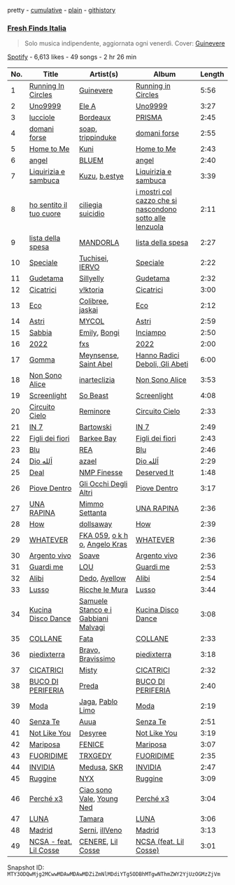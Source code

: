 pretty - [cumulative](/playlists/cumulative/37i9dQZF1DX0KBgD4Jf5tY.md) - [plain](/playlists/plain/37i9dQZF1DX0KBgD4Jf5tY) - [githistory](https://github.githistory.xyz/mackorone/spotify-playlist-archive/blob/main/playlists/plain/37i9dQZF1DX0KBgD4Jf5tY)

### [Fresh Finds Italia](https://open.spotify.com/playlist/37i9dQZF1DX0KBgD4Jf5tY)

> Solo musica indipendente, aggiornata ogni venerdì\. Cover: <a href="spotify:artist:0SdOBSTmq4qpS3Qxb6NvDn">Guinevere</a>

[Spotify](https://open.spotify.com/user/spotify) - 6,613 likes - 49 songs - 2 hr 26 min

| No. | Title | Artist(s) | Album | Length |
|---|---|---|---|---|
| 1 | [Running In Circles](https://open.spotify.com/track/3eE4zRkF25y8Toq5NfjDja) | [Guinevere](https://open.spotify.com/artist/0SdOBSTmq4qpS3Qxb6NvDn) | [Running in Circles](https://open.spotify.com/album/7IpMkLAG29hyfMl3V0i0GP) | 5:56 |
| 2 | [Uno9999](https://open.spotify.com/track/59KsUaIA6LKg1CCAmkhYOX) | [Ele A](https://open.spotify.com/artist/2p8QkcgkfvIcUTpudqcqRM) | [Uno9999](https://open.spotify.com/album/028OsY71ny6lzw0Tuq8ILS) | 3:27 |
| 3 | [lucciole](https://open.spotify.com/track/02Mbc3Phko6FVqCQCRlglb) | [Bordeaux](https://open.spotify.com/artist/64IcDilEU6X8Caozoixn0V) | [PRISMA](https://open.spotify.com/album/2Iq8SZgrLrNAS8YEcbwhXw) | 2:45 |
| 4 | [domani forse](https://open.spotify.com/track/1ZiyjOW4xOyvuJ61M2aRFY) | [soap](https://open.spotify.com/artist/1HHQ5Lz44duNiQmpzKU0jd), [trippinduke](https://open.spotify.com/artist/6uJgIYT8rNd8AGFDGiyBDK) | [domani forse](https://open.spotify.com/album/0RvDBMdtb1FgwEMWoOG0w0) | 2:55 |
| 5 | [Home to Me](https://open.spotify.com/track/1WY8mEupCbjNIZp4q3jmhk) | [Kuni](https://open.spotify.com/artist/3NRwU9dSKi9QKRDnsQI9pG) | [Home to Me](https://open.spotify.com/album/1oXsApyn1b19ACBW7NkY11) | 2:43 |
| 6 | [angel](https://open.spotify.com/track/0jK25IYVG47z4AvI3eFszG) | [BLUEM](https://open.spotify.com/artist/1eFOTBAGM0w0SH7jnTYSd1) | [angel](https://open.spotify.com/album/331kZ16GMDNhCGyex5RMgA) | 2:40 |
| 7 | [Liquirizia e sambuca](https://open.spotify.com/track/67aS4mhULmfHeaHwrjtvGX) | [Kuzu](https://open.spotify.com/artist/5uhwzozeBApn2zTs4FzDJW), [b.estye](https://open.spotify.com/artist/2YaXROXiWeqPA4fG5od6bU) | [Liquirizia e sambuca](https://open.spotify.com/album/5G6ankZ3aH7v3gPkXlMB0y) | 3:39 |
| 8 | [ho sentito il tuo cuore](https://open.spotify.com/track/4TdtIFAJvvn7Hrg1DHkier) | [ciliegia suicidio](https://open.spotify.com/artist/4SEMUz1c0Z8kEc9E9NbnS3) | [i mostri col cazzo che si nascondono sotto alle lenzuola](https://open.spotify.com/album/7LCf7e9ejfOnOqAE7oFSvJ) | 2:11 |
| 9 | [lista della spesa](https://open.spotify.com/track/5ADFwfscvU7UTZpFWGZK7s) | [MANDORLA](https://open.spotify.com/artist/2uqOHBl4qhPz787NIOXg2I) | [lista della spesa](https://open.spotify.com/album/3fpUK0tRaTHnu07ehCmujB) | 2:27 |
| 10 | [Speciale](https://open.spotify.com/track/0MZXCITzDTUqYTb9peZ3JB) | [Tuchisei](https://open.spotify.com/artist/3h4ILu2xVU2FQTS50u1mo3), [IERVO](https://open.spotify.com/artist/7vARtoeknQjSBpF15OsNvP) | [Speciale](https://open.spotify.com/album/0G52yU8O0qGKKvNroaVSn8) | 2:22 |
| 11 | [Gudetama](https://open.spotify.com/track/0iFJwTfWZ1pne0aFudyizv) | [Sillyelly](https://open.spotify.com/artist/1rWg0CyGoCsRYYtpj5NC5P) | [Gudetama](https://open.spotify.com/album/4It00RaKRufQ6XS7flUJZD) | 2:32 |
| 12 | [Cicatrici](https://open.spotify.com/track/1i96SWXRNE5pTkyfkCeR0w) | [v!ktoria](https://open.spotify.com/artist/0YlDxvKNqn0DrXOYKdXkNu) | [Cicatrici](https://open.spotify.com/album/1Ql5u8c69pjlsX3HdOvIDH) | 3:00 |
| 13 | [Eco](https://open.spotify.com/track/1snyxR8omw64BLYpPl7vJw) | [Colibree](https://open.spotify.com/artist/7s961XmA8A69tQ3UQRD6sk), [jaskai](https://open.spotify.com/artist/4fvNwDgmIhraVYRYHXF7Yz) | [Eco](https://open.spotify.com/album/4UnUAWSTuVu53GvIFVsktV) | 2:12 |
| 14 | [Astri](https://open.spotify.com/track/5MsS8cB8oV3MkcwGM4UWcu) | [MYCOL](https://open.spotify.com/artist/60Eg7SXDxi4NV8SVv0XWD2) | [Astri](https://open.spotify.com/album/1bAdl6NL3FXiAYZ4flY7uJ) | 2:59 |
| 15 | [Sabbia](https://open.spotify.com/track/5IdOZxQkxd1imOkBv4ih8p) | [Emily](https://open.spotify.com/artist/0RrJkAKe89C2DUyuSYQOvV), [Bongi](https://open.spotify.com/artist/3ehxbQ0letT4rNrzvp3SAq) | [Inciampo](https://open.spotify.com/album/5ZjfPef53WYRIsDot6dC7F) | 2:50 |
| 16 | [2022](https://open.spotify.com/track/2axmOv5CUQUxScqDMitFII) | [fxs](https://open.spotify.com/artist/75E46nbLjmQvjO478IsXAZ) | [2022](https://open.spotify.com/album/12KjNThq68jaeVXhopmkVJ) | 2:00 |
| 17 | [Gomma](https://open.spotify.com/track/5yMdGPcrZZ9vd6xp5DJjP9) | [Meynsense](https://open.spotify.com/artist/35X7M5C8Dh8bpHkj10WOVR), [Saint Abel](https://open.spotify.com/artist/6xCih2NWSmPw4o1MJ1qnIt) | [Hanno Radici Deboli, Gli Abeti](https://open.spotify.com/album/3cp0x1YeWPkq7T1gs8sz1P) | 6:00 |
| 18 | [Non Sono Alice](https://open.spotify.com/track/6zzQ5Ze7GzyLNiwMtuGSze) | [inarteclizia](https://open.spotify.com/artist/0U6P7pMJnqsAakSV2VEoYw) | [Non Sono Alice](https://open.spotify.com/album/7hgZ5HN3I91giQyKKA5FeL) | 3:53 |
| 19 | [Screenlight](https://open.spotify.com/track/6fJaEOy0lnMPdULAu6vFLP) | [So Beast](https://open.spotify.com/artist/0BKQOZ5ah55hiPw8EMXxoE) | [Screenlight](https://open.spotify.com/album/5Vt054yyicRyJnMBLAZGEa) | 4:08 |
| 20 | [Circuito Cielo](https://open.spotify.com/track/5Ehm0YntXCJ86d9Ki5cdKE) | [Reminore](https://open.spotify.com/artist/0aHz7T2jUBp33N4FzdUBZF) | [Circuito Cielo](https://open.spotify.com/album/17DSVB3QJcMGZDoCcNgMyx) | 2:33 |
| 21 | [IN 7](https://open.spotify.com/track/5SRhy7NvDOD7VBFbW78Wd1) | [Bartowski](https://open.spotify.com/artist/1mNpUnAOSVj0zfZ76OOZLy) | [IN 7](https://open.spotify.com/album/3PsLzN9XXJVW1PSDZ9ETST) | 2:49 |
| 22 | [Figli dei fiori](https://open.spotify.com/track/6ajwCssUxPBAZzRAgdtpPf) | [Barkee Bay](https://open.spotify.com/artist/72KRmtW8IrP6D8FwG8Boi8) | [Figli dei fiori](https://open.spotify.com/album/4wnRiqccVwW5iXc1z6GnWs) | 2:43 |
| 23 | [Blu](https://open.spotify.com/track/6Tf02XE2I2K2zqFAhFe4Dz) | [REA](https://open.spotify.com/artist/2WIeVc2TB9As3HeTcPpXev) | [Blu](https://open.spotify.com/album/6sfyLW0DaavlkQhRUPdmPp) | 2:46 |
| 24 | [Dio اَلله](https://open.spotify.com/track/3dAWfso7q6rScZeDzIQu8t) | [azael](https://open.spotify.com/artist/0ka5NilkDyElonlI22xaJk) | [Dio اَلله](https://open.spotify.com/album/7LZAHH3cWMSc7OzBOrt5ur) | 2:29 |
| 25 | [Deal](https://open.spotify.com/track/1rzD244826f8nH8vHA9I7v) | [NMP Finesse](https://open.spotify.com/artist/7DPXH0d5qZb6Y49UduvWQa) | [Deserved It](https://open.spotify.com/album/6CQGU9xgdPdOc3MNxPvplF) | 1:48 |
| 26 | [Piove Dentro](https://open.spotify.com/track/5n79HFgmPQATiB8NwP8Uvk) | [Gli Occhi Degli Altri](https://open.spotify.com/artist/7kPPa8qlBCZrMKMRhUHxxZ) | [Piove Dentro](https://open.spotify.com/album/33J2CqTy3vTKh0O5Tzh9ex) | 3:17 |
| 27 | [UNA RAPINA](https://open.spotify.com/track/39gNEi6O7BuA4LZdizJa4b) | [Mimmo Settanta](https://open.spotify.com/artist/5ERv7F0eQxN2PyeXPi4QRe) | [UNA RAPINA](https://open.spotify.com/album/0iTPVBzJFhkURyaWonVLEg) | 2:36 |
| 28 | [How](https://open.spotify.com/track/000HoCMkO5w5BuqgU6TXUD) | [dollsaway](https://open.spotify.com/artist/6JmRU2kRs2DHaRocEpw8CT) | [How](https://open.spotify.com/album/4RZjiV7GU686KQEVt1bvdt) | 2:39 |
| 29 | [WHATEVER](https://open.spotify.com/track/6Kwa6AkqHzo8XEk3KKdtKj) | [FKA 059](https://open.spotify.com/artist/0qs58UjHvEGo2rzfjxinmY), [o k h o](https://open.spotify.com/artist/427e5CiqmL4TmWb5Zvax7U), [Angelo Kras](https://open.spotify.com/artist/36GKpvoEgJCwtYR7tmSBGL) | [WHATEVER](https://open.spotify.com/album/2h40onvHS6eJE946o5bDCo) | 2:36 |
| 30 | [Argento vivo](https://open.spotify.com/track/1a5UVlEtACRTXfPlpXHASb) | [Soave](https://open.spotify.com/artist/4lfpDO5m3RdKU2859LXmsN) | [Argento vivo](https://open.spotify.com/album/0CgUv0dBRgF308paw3iQEF) | 2:36 |
| 31 | [Guardi me](https://open.spotify.com/track/2rhgFnHPj3MsLYRjDg1b64) | [LOU](https://open.spotify.com/artist/2ab5JYkftADf7SU0ACBB2I) | [Guardi me](https://open.spotify.com/album/53uozwEfhbrBMv4taVIYCM) | 2:53 |
| 32 | [Alibi](https://open.spotify.com/track/49oB919DH3ZLueMATRryr1) | [Dedo](https://open.spotify.com/artist/5RPsHnwMGZK8T3K2zYaR6I), [Ayellow](https://open.spotify.com/artist/2tyoscwBYcBLVLkoyoVATr) | [Alibi](https://open.spotify.com/album/1syAn9kOJgD63MYqKWMeAB) | 2:54 |
| 33 | [Lusso](https://open.spotify.com/track/0gbIBa5IHQsEfTM2tOFViW) | [Ricche le Mura](https://open.spotify.com/artist/0Jejmdac0sG1anWKT8F1RB) | [Lusso](https://open.spotify.com/album/60QDEwfUZ2EcEF3cYdueg7) | 3:44 |
| 34 | [Kucina Disco Dance](https://open.spotify.com/track/0DUxLdVsLX5PSqC8ZGNEqG) | [Samuele Stanco e i Gabbiani Malvagi](https://open.spotify.com/artist/13OTLSSmiVx2KbPqLGU95f) | [Kucina Disco Dance](https://open.spotify.com/album/3hCLqhbDeeXhLIkr2y8wpG) | 3:08 |
| 35 | [COLLANE](https://open.spotify.com/track/0fSpIhDmGgXIWYkaaNsw0t) | [Fata](https://open.spotify.com/artist/2e0HLVyPlF5jP9khNWfV3m) | [COLLANE](https://open.spotify.com/album/1P8Xp6rAlMzJGYGhdNKzjl) | 2:33 |
| 36 | [piedixterra](https://open.spotify.com/track/3pjRBRPgpLonKovRM3IEKe) | [Bravo, Bravissimo](https://open.spotify.com/artist/6st78j54gm9fHJfB9ZKdh4) | [piedixterra](https://open.spotify.com/album/1Idmo4y713JrQhFTNaWzEb) | 3:18 |
| 37 | [CICATRICI](https://open.spotify.com/track/79HIUVZnx0qNdGmMAAUeaI) | [Misty](https://open.spotify.com/artist/7zD0iVZyZo4stvwavuu7i0) | [CICATRICI](https://open.spotify.com/album/02ziDaOuOlbV4TZpLdTXFc) | 2:32 |
| 38 | [BUCO DI PERIFERIA](https://open.spotify.com/track/0bN7OS49bUnAXYBeL7ZOZG) | [Preda](https://open.spotify.com/artist/101MOxAWPRBMw3Oohw2xIU) | [BUCO DI PERIFERIA](https://open.spotify.com/album/1N9p5c6P7myEk1mo6iPCMT) | 2:40 |
| 39 | [Moda](https://open.spotify.com/track/6HStjTVkAgM4T4E35str85) | [Jaga](https://open.spotify.com/artist/7AAFYgSxErhteV58nPph6R), [Pablo Limo](https://open.spotify.com/artist/6F1d50yG3dGin8FEb2LVoM) | [Moda](https://open.spotify.com/album/37KhqUDMZo3u1XuzQxwXtz) | 2:19 |
| 40 | [Senza Te](https://open.spotify.com/track/1WBOwvRPgq6UqPTvXBHF4i) | [Auua](https://open.spotify.com/artist/2tnzSiqtkZbBZMshF406i9) | [Senza Te](https://open.spotify.com/album/3GmzaEJniZOLhoQCKoJYdP) | 2:51 |
| 41 | [Not Like You](https://open.spotify.com/track/7jQ635H5m7V2s46g1wiQJ0) | [Desyree](https://open.spotify.com/artist/7foRYvrALEroGBn1Aq0fF8) | [Not Like You](https://open.spotify.com/album/37BjWgH8KlnSrlLOSi7nPb) | 3:19 |
| 42 | [Mariposa](https://open.spotify.com/track/6EvI5xktrT4QArsjKeHJTj) | [FENICE](https://open.spotify.com/artist/4c7S5SAfW8xtGnn8qi4d8D) | [Mariposa](https://open.spotify.com/album/1yusNei6x6kvnULNCxKziu) | 3:07 |
| 43 | [FUORIDIME](https://open.spotify.com/track/6ZC2Sv5co4loN56vNCu6P3) | [TRXGEDY](https://open.spotify.com/artist/3mGyYTyj35j8NaKCQ5qHoH) | [FUORIDIME](https://open.spotify.com/album/0adWUYu4glGE02GByMewcd) | 2:35 |
| 44 | [INVIDIA](https://open.spotify.com/track/7I9S91uMjY7rOazVXkaHOC) | [Medusa](https://open.spotify.com/artist/2NcJcInDtzlqqnAGV8yAZ8), [SKR](https://open.spotify.com/artist/1xszksAvUKEAbvN8uEKxEt) | [INVIDIA](https://open.spotify.com/album/6AvYAq1wk8oo1vLAqRju0Y) | 2:47 |
| 45 | [Ruggine](https://open.spotify.com/track/0gpmYo3XYjH8DIbP0yQpr5) | [NYX](https://open.spotify.com/artist/1RzE3e8u66CAb4tAyhqK6i) | [Ruggine](https://open.spotify.com/album/56pJ2lI0ZJK4hmz8StIiwj) | 3:09 |
| 46 | [Perché x3](https://open.spotify.com/track/4Eic047RKaqabELHSMyUsu) | [Ciao sono Vale](https://open.spotify.com/artist/4F9QCOBWpH7P6zZwF6kKOc), [Young Ned](https://open.spotify.com/artist/5If74jYE6YIOyFveWJaRh7) | [Perché x3](https://open.spotify.com/album/4xT4HTUoNZcUdrBo8Oc3Lw) | 3:04 |
| 47 | [LUNA](https://open.spotify.com/track/2ofbzIEV9PxrPh6Xfgr0No) | [Tamara](https://open.spotify.com/artist/0EyurrrSNYs9RHlcmWOjVM) | [LUNA](https://open.spotify.com/album/6gm4oM45qqRFipAUV5Nf5O) | 3:06 |
| 48 | [Madrid](https://open.spotify.com/track/3Jhis8KUVqGHGucAIJ7gZj) | [Serni](https://open.spotify.com/artist/7C6H0dyN6J76NT1oOIK6Vr), [illVeno](https://open.spotify.com/artist/4m4T3yni8geaTZRC7S0Vdq) | [Madrid](https://open.spotify.com/album/6mCDC9SPRnoEqrKqTBQvM4) | 3:13 |
| 49 | [NCSA \- feat\. Lil Cosse](https://open.spotify.com/track/0X0rzLEeDgmgHjGnY1qEsk) | [CENERE](https://open.spotify.com/artist/6GQsIhkz0bMdCjCb4sKkxM), [Lil Cosse](https://open.spotify.com/artist/75jvCdf9ii6EVSsJtKYOXT) | [NCSA \(feat\. Lil Cosse\)](https://open.spotify.com/album/7qdSr5kyUUKqxJxPj3ziLB) | 3:01 |

Snapshot ID: `MTY3ODQwMjg2MCwwMDAwMDAwMDZiZmNlMDdiYTg5ODBhMTgwNThmZWY2YjUzOGMzZjVm`
